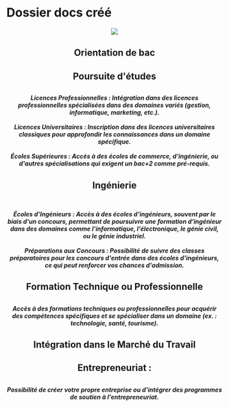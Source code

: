 # Dossier docs créé

<header>
<img src="aji2.jpg">
<article>
<h1>Orientation de bac</h1>
 <p>
<h2>Poursuite d'études<h2/>

<p>
<h5>
Licences Professionnelles : Intégration dans des licences professionnelles spécialisées dans des domaines variés (gestion, informatique, marketing, etc.).<br>
<br>Licences Universitaires : Inscription dans des licences universitaires classiques pour approfondir les connaissances dans un domaine spécifique.<br/>
<br>Écoles Supérieures : Accès à des écoles de commerce, d'ingénierie, ou d'autres spécialisations qui exigent un bac+2 comme pré-requis.<br/>
<h5/>
<p/>
<h2>Ingénierie<h2/>

<p>
<h5>
<br>Écoles d'Ingénieurs : Accès à des écoles d'ingénieurs, souvent par le biais d'un concours, permettant de poursuivre une formation d'ingénieur dans des domaines comme l'informatique, l'électronique, le génie civil, ou le génie industriel.<br/>
<br>Préparations aux Concours : Possibilité de suivre des classes préparatoires pour les concours d'entrée dans des écoles d'ingénieurs, ce qui peut renforcer vos chances d'admission.<br/>
<h5/>
<p/>
<h2>Formation Technique ou Professionnelle <h2/>
<p>
<h5>
Accès à des formations techniques ou professionnelles pour acquérir des compétences spécifiques et se spécialiser dans un domaine (ex. : technologie, santé, tourisme).
<h5/>
<p/>
<h2> Intégration dans le Marché du Travail  <h2/>

<h2> Entrepreneuriat :  <h2/>
<p>
<h5>
Possibilité de créer votre propre entreprise ou d'intégrer des programmes de soutien à l'entrepreneuriat.
<h5/>
<p/>
